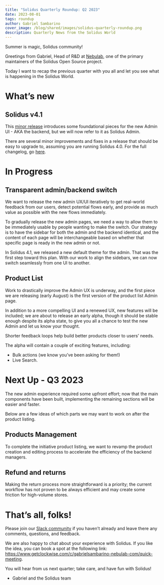 ```yaml
---
title: "Solidus Quarterly Roundup: Q2 2023"
date: 2023-08-01
tags: roundup
author: Gabriel Sambarino
cover_image: /blog/shared/images/solidus-quarterly-roundup.png
description: Quarterly News from the Solidus World
---
```


Summer is magic, Solidus community!

Greetings from Gabriel, Head of R&D at [Nebulab](http://www.nebulab.com), one of the primary maintainers of the Solidus Open Source project.

Today I want to recap the previous quarter with you all and let you see what is happening in the Solidus World.


# What’s new

## Solidus v4.1

This [minor release](https://solidus.io/blog/2023/06/29/solidus-v4-1) introduces some foundational pieces for the new Admin UI - AKA the backend, but we will now refer to it as Solidus Admin.

There are several minor improvements and fixes in a release that should be easy to upgrade to, assuming you are running Solidus 4.0. For the full changelog, go [here](https://github.com/solidusio/solidus/releases/tag/v4.1.0).

# In Progress

## Transparent admin/backend switch

We want to release the new admin UX/UI iteratively to get real-world feedback from our users, detect potential flows early, and provide as much value as possible with the new flows immediately.

To gradually release the new admin pages, we need a way to allow them to be immediately usable by people wanting to make the switch. Our strategy is to have the sidebar for both the admin and the backend identical, and the content of each page will be interchangeable based on whether that specific page is ready in the new admin or not. 

In Solidus 4.1, we released a new default theme for the admin. That was the first step toward this plan. With our work to align the sidebars, we can now switch seamlessly from one UI to another. 

## Product List

Work to drastically improve the Admin UX is underway, and the first piece we are releasing (early August) is the first version of the product list Admin page.

In addition to a more compelling UI and a renewed UX, new features will be included; we are about to release an early alpha, though it should be stable enough despite its alpha state, to give you all a chance to test the new Admin and let us know your thought.

Shorter feedback loops help build better products closer to users’ needs.

The alpha will contain a couple of exciting features, including:

* Bulk actions (we know you’ve been asking for them!)
* Live Search.

# Next Up - Q3 2023

The new admin experience required some upfront effort; now that the main components have been built, implementing the remaining sections will be easier and faster.

Below are a few ideas of which parts we may want to work on after the product listing.

## Products Management

To complete the initiative product listing, we want to revamp the product creation and editing process to accelerate the efficiency of the backend managers.

## Refund and returns

Making the return process more straightforward is a priority; the current workflow has not proven to be always efficient and may create some friction for high-volume stores.

# That’s all, folks!

Please join our [Slack community](https://solidusio.slack.com) if you haven’t already and leave there any comments, questions, and feedback.

We are also happy to chat about your experience with Solidus. If you like the idea, you can book a spot at the following link:  https://www.getclockwise.com/c/gabrielsambarino-nebulab-com/quick-meeting.

You will hear from us next quarter; take care, and have fun with Solidus!

* Gabriel and the Solidus team
